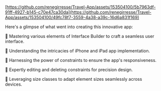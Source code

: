 [https://github.com/renegirresse/Travel-App/assets/153504100/5b7963df-91ff-4927-b145-c70e47ca30da](https://github.com/renegirresse/Travel-App/assets/153504100/49fc78f7-3559-4a38-a39c-16d6a831f169)

Here's a glimpse of what went into creating this innovative app:

🔹 Mastering various elements of Interface Builder to craft a seamless user interface.

🔹 Understanding the intricacies of iPhone and iPad app implementation.

🔹 Harnessing the power of constraints to ensure the app's responsiveness.

🔹 Expertly editing and deleting constraints for precision design.

🔹 Leveraging size classes to adapt element sizes seamlessly across devices.
